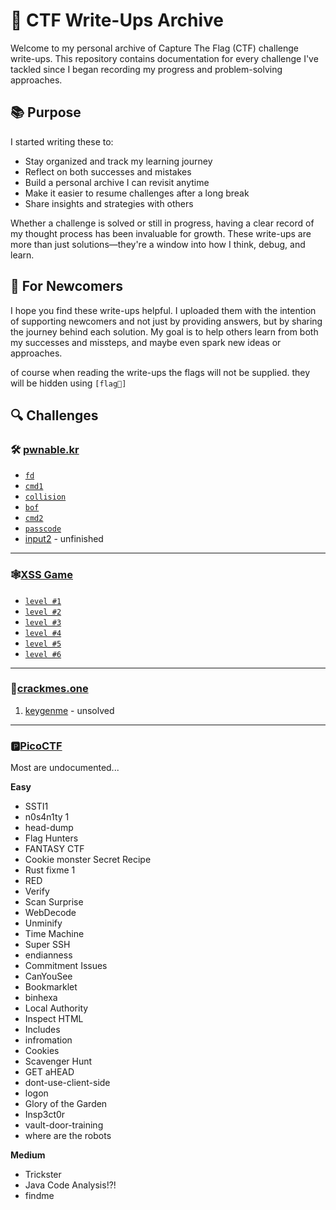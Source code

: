 # 🧠 CTF Write-Ups Archive

Welcome to my personal archive of Capture The Flag (CTF) challenge write-ups. This repository contains documentation for every challenge I've tackled since I began recording my progress and problem-solving approaches.

## 📚 Purpose

I started writing these to:

- Stay organized and track my learning journey
- Reflect on both successes and mistakes
- Build a personal archive I can revisit anytime
- Make it easier to resume challenges after a long break
- Share insights and strategies with others

Whether a challenge is solved or still in progress, having a clear record of my thought process has been invaluable for growth. These write-ups are more than just solutions—they're a window into how I think, debug, and learn.

## 🤝 For Newcomers

I hope you find these write-ups helpful. I uploaded them with the intention of supporting newcomers and not just by providing answers, but by sharing the journey behind each solution. My goal is to help others learn from both my successes and missteps, and maybe even spark new ideas or approaches.

of course when reading the write-ups the flags will not be supplied. they will be hidden using `[flag🤫]`

## 🔍 Challenges

### 🛠️ [pwnable.kr](http://pwnable.kr)
- [`fd`](./Pwnable.kr/fd.md)
- [`cmd1`](./Pwnable.kr/cmd1.md)
- [`collision`](./Pwnable.kr/collision.md)
- [`bof`](./Pwnable.kr/bof.md)
- [`cmd2`](./Pwnable.kr/cmd2.md)
- [`passcode`](./Pwnable.kr/passcode.md)
- [input2](./Pwnable.kr/input2.md) - unfinished

---
### 🕸️[XSS Game](https://xss-game.appspot.com/)
- [`level #1`](./XSS%20Game/Level%201.md)
- [`level #2`](./XSS%20Game/level%202)
- [`level #3`](./XSS%20Game/level%203)
- [`level #4`](./XSS%20Game/Level%204.md)
- [`level #5`](./XSS%20Game/Level%205.md)
- [`level #6`](./XSS%20Game/Level%206.md)

---

### 🍘[crackmes.one](https://crackmes.one)
1. [keygenme](./Crackmes.one/keygenme.md) - unsolved

---
### 🅿️[PicoCTF](https://picoctf.org) 
Most are undocumented...

**Easy**
- SSTI1
- n0s4n1ty 1
- head-dump
- Flag Hunters
- FANTASY CTF
- Cookie monster Secret Recipe
- Rust fixme 1
- RED
- Verify
- Scan Surprise
- WebDecode
- Unminify
- Time Machine
- Super SSH
- endianness
- Commitment Issues
- CanYouSee
- Bookmarklet
- binhexa
- Local Authority
- Inspect HTML
- Includes
- infromation
- Cookies
- Scavenger Hunt
- GET aHEAD
- dont-use-client-side
- logon
- Glory of the Garden
- Insp3ct0r
- vault-door-training
- where are the robots

**Medium**
- Trickster
- Java Code Analysis!?!
- findme
